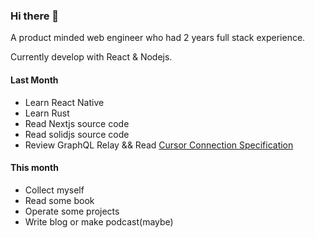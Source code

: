### Hi there 👋

A product minded web engineer who had 2 years full stack experience.

Currently develop with React & Nodejs.

#### Last Month

- Learn React Native
- Learn Rust
- Read Nextjs source code
- Read solidjs source code
- Review GraphQL Relay && Read [Cursor Connection Specification](https://relay.dev/assets/files/connections-61fc54c286f0afc0b4f230f7c4b150bf.htm)

#### This month

- Collect myself
- Read some book
- Operate some projects
- Write blog or make podcast(maybe)
